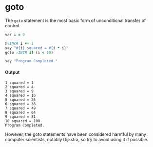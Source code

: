 # goto

The `goto` statement is the most basic form of unconditional transfer of control.

```ruby
var i = 0

@:INCR i += 1
say "#{i} squared = #{i * i}"
goto :INCR if (i < 10)

say "Program Completed."
```

#### Output

```
1 squared = 1
2 squared = 4
3 squared = 9
4 squared = 16
5 squared = 25
6 squared = 36
7 squared = 49
8 squared = 64
9 squared = 81
10 squared = 100
Program Completed.
```

However, the goto statements have been considered harmful by many computer scientists, notably Dijkstra, so try to avoid using it if possible.
